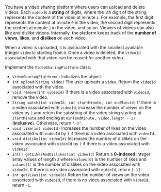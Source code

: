You have a video sharing platform where users can upload and delete videos. Each `video` is a **string** of digits, where the `i`th digit of the string represents the content of the video at minute `i`. For example, the first digit represents the content at minute `0` in the video, the second digit represents the content at minute `1` in the video, and so on. Viewers of videos can also like and dislike videos. Internally, the platform keeps track of the **number of views**, **likes**, and **dislikes** on each video.

When a video is uploaded, it is associated with the smallest available integer `videoId` starting from `0`. Once a video is deleted, the `videoId` associated with that video can be reused for another video.

Implement the `VideoSharingPlatform` class:

- `VideoSharingPlatform()` Initializes the object.
- `int upload(String video)` The user uploads a `video`. Return the `videoId` associated with the video.
- `void remove(int videoId)` If there is a video associated with `videoId`, remove the video.
- `String watch(int videoId, int startMinute, int endMinute)` If there is a video associated with `videoId`, increase the number of views on the video by `1` and return the substring of the video string starting at `startMinute` and ending at `min(endMinute, video.length - 1)` (**inclusive**). Otherwise, return `"-1"`.
- `void like(int videoId)` Increases the number of likes on the video associated with `videoId` by `1` if there is a video associated with `videoId`.
- `void dislike(int videoId)` Increases the number of dislikes on the video associated with `videoId` by `1` if there is a video associated with `videoId`.
- `int[] getLikesAndDislikes(int videoId)` Return a **0-indexed** integer array values of length `2` where `values[0]` is the number of likes and `values[1]` is the number of dislikes on the video associated with `videoId`. If there is no video associated with `videoId`, return `[-1]`.
- `int getViews(int videoId)` Return the number of views on the video associated with `videoId`, if there is no video associated with `videoId`, return `-1`.